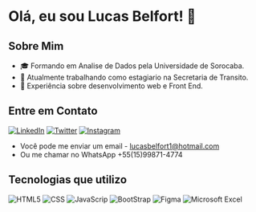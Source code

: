 # Olá, eu sou Lucas Belfort! 👋

## Sobre Mim
- 🎓 Formando em Analise de Dados pela Universidade de Sorocaba.
- 💼 Atualmente trabalhando como estagiario na Secretaria de Transito.
- 🌱 Experiência sobre desenvolvimento web e Front End.

## Entre em Contato

[![LinkedIn](https://img.shields.io/badge/LinkedIn-0077B5?style=for-the-badge&logo=linkedin&logoColor=white)](https://www.linkedin.com/in/lucas-belfort-darantes-medeiros-16b076269/)
[![Twitter](https://img.shields.io/badge/Twitter-1DA1F2?style=for-the-badge&logo=twitter&logoColor=white)](https://twitter.com/Billzerae)
[![Instagram](https://img.shields.io/badge/Instagram-E4405F?style=for-the-badge&logo=instagram&logoColor=white)](https://www.google.com/url?sa=i&url=https%3A%2F%2Fwww.instagram.com%2Fbillzerae%2F&psig=AOvVaw3PZF3BaytvPrV7ycihq5ZZ&ust=1714743015373000&source=images&cd=vfe&opi=89978449&ved=0CAcQrpoMahcKEwjA7Z3fie-FAxUAAAAAHQAAAAAQBA)
- Você pode me enviar um email - lucasbelfort1@hotmail.com
- Ou me chamar no WhatsApp +55(15)99871-4774


## Tecnologias que utilizo
![HTML5](https://img.shields.io/badge/HTML5-E34F26?style=for-the-badge&logo=html5&logoColor=white)
![CSS](https://img.shields.io/badge/CSS3-1572B6?style=for-the-badge&logo=css3&logoColor=white)
![JavaScrip](https://img.shields.io/badge/JavaScript-F7DF1E?style=for-the-badge&logo=javascript&logoColor=black)
![BootStrap](https://img.shields.io/badge/Bootstrap-563D7C?style=for-the-badge&logo=bootstrap&logoColor=white)
![Figma](https://img.shields.io/badge/Figma-F24E1E?style=for-the-badge&logo=figma&logoColor=white)
![Microsoft Excel](https://img.shields.io/badge/Microsoft_Excel-217346?style=for-the-badge&logo=microsoft-excel&logoColor=white)
